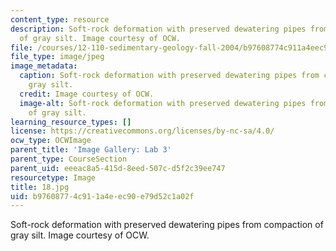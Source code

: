 ```yaml
---
content_type: resource
description: Soft-rock deformation with preserved dewatering pipes from compaction
  of gray silt. Image courtesy of OCW.
file: /courses/12-110-sedimentary-geology-fall-2004/b97608774c911a4eec90e79d52c1a02f_18.jpg
file_type: image/jpeg
image_metadata:
  caption: Soft-rock deformation with preserved dewatering pipes from compaction of
    gray silt.
  credit: Image courtesy of OCW.
  image-alt: Soft-rock deformation with preserved dewatering pipes from compaction
    of gray silt.
learning_resource_types: []
license: https://creativecommons.org/licenses/by-nc-sa/4.0/
ocw_type: OCWImage
parent_title: 'Image Gallery: Lab 3'
parent_type: CourseSection
parent_uid: eeeac8a5-415d-8eed-507c-d5f2c39ee747
resourcetype: Image
title: 18.jpg
uid: b9760877-4c91-1a4e-ec90-e79d52c1a02f
---
```

Soft-rock deformation with preserved dewatering pipes from compaction of gray silt. Image courtesy of OCW.